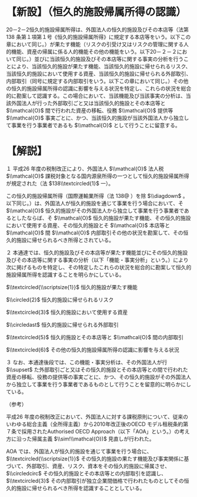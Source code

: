 # 【新設】（恒久的施設帰属所得の認識）

20－2－2恒久的施設帰属所得は、外国法人の恒久的施設及びその本店等（法第138 条第１項第１号《恒久的施設帰属所得》に規定する本店等をいう。以下この章において同じ。）が果たす機能（リスクの引受け又はリスクの管理に関する人的機能、資産の帰属に係る人的機能その他の機能をいう。以下20－２－２において同じ。）並びに当該恒久的施設及びその本店等に関する事実の分析を行うことにより、当該恒久的施設が果たす機能、当該恒久的施設に帰せられるリスク、当該恒久的施設において使用する資産、当該恒久的施設に帰せられる外部取引、内部取引（同号に規定する内部取引をいう。以下この章において同じ。）その他の恒久的施設帰属所得の認識に影響を与える状況を特定し、これらの状況を総合的に勘案して認識する。この場合において、当該機能及び当該事実の分析は、当該外国法人が行った外部取引ごと又は当該恒久的施設とその本店等と $\\mathcal{O}$ 間で行われた資産の移転、役務 $\\mathcal{O}$ 提供等 $\\mathcal{O}$ 事実ごとに、かつ、当該恒久的施設が当該外国法人から独立して事業を行う事業者であるも $\\mathcal{O}$ として行うことに留意する。

# 【解説】

１ 平成26 年度の税制改正により、外国法人 $\\mathcal{O}$ 法人税 $\\mathcal{O}$ 課税対象となる国内源泉所得の一つとして恒久的施設帰属所得が規定された（法 $138\\textcircled{1}$ 一）。

この恒久的施設帰属所得（国際運輸業所得（法 $138@$ ）を除 $\\diagdown$ 。以下同じ。）は、外国法人が恒久的施設を通じて事業を行う場合において、そ $\\mathcal{O}$ 恒久的施設がその外国法人から独立して事業を行う事業者であるとしたならば、そ $\\mathcal{O}$ 恒久的施設が果たす機能、その恒久的施設において使用する資産、その恒久的施設とそ $\\mathcal{O}$ 本店等と $\\mathcal{O}$ 間 $\\mathcal{O}$ 内部取引その他の状況を勘案して、その恒久的施設に帰せられるべき所得とされている。

２ 本通達では、恒久的施設及びその本店等が果たす機能並びにその恒久的施設及びその本店等に関する事実の分析（以下「機能・事実分析」という。）により次に掲げるものを特定し、その特定したこれらの状況を総合的に勘案して恒久的施設帰属所得を認識することを明らかにしている。

$\\textcircled{\\scriptsize{1}}$ 恒久的施設が果たす機能

$\\circled{2}$ 恒久的施設に帰せられるリスク

$\\textcircled{3}$ 恒久的施設において使用する資産

$\\circledast$ 恒久的施設に帰せられる外部取引

$\\textcircled{5}$ 恒久的施設とその本店等と $\\mathcal{O}$ 間の内部取引

$\\textcircled{6}$ その他の恒久的施設帰属所得の認識に影響を与える状況

３ なお、本通達後段では、この機能・事実分析は、その外国法人が行 $\\supset$ た外部取引ごと又はその恒久的施設とその本店等との間で行われた資産の移転、役務の提供等の事実ごとに、かつ、その恒久的施設がその外国法人から独立して事業を行う事業者であるものとして行うことを留意的に明らかにしている。

（参考）

平成26 年度の税制改正において、外国法人に対する課税原則について、従来のいわゆる総合主義（全所得主義）から2010年改正後のOECD モデル租税条約第７条で採用されたAuthorised OECD Approach（以下「AOA」という。）の考え方に沿った帰属主義 $\\sim!\\mathcal{O})$ 見直しが行われた。

AOA では、外国法人が恒久的施設を通じて事業を行う場合に、 $\\textcircled{\\scriptsize{1}}$ その恒久的施設の果たす機能及び事実関係に基づいて、外部取引、資産、リスク、資本をその恒久的施設に帰属させ、 $\\circledcirc$ その恒久的施設とその本店等との内部取引を認識し、 $\\textcircled{3}$ その内部取引が独立企業間価格で行われたものとしてその恒久的施設に帰せられるべき所得を認識することとしている。